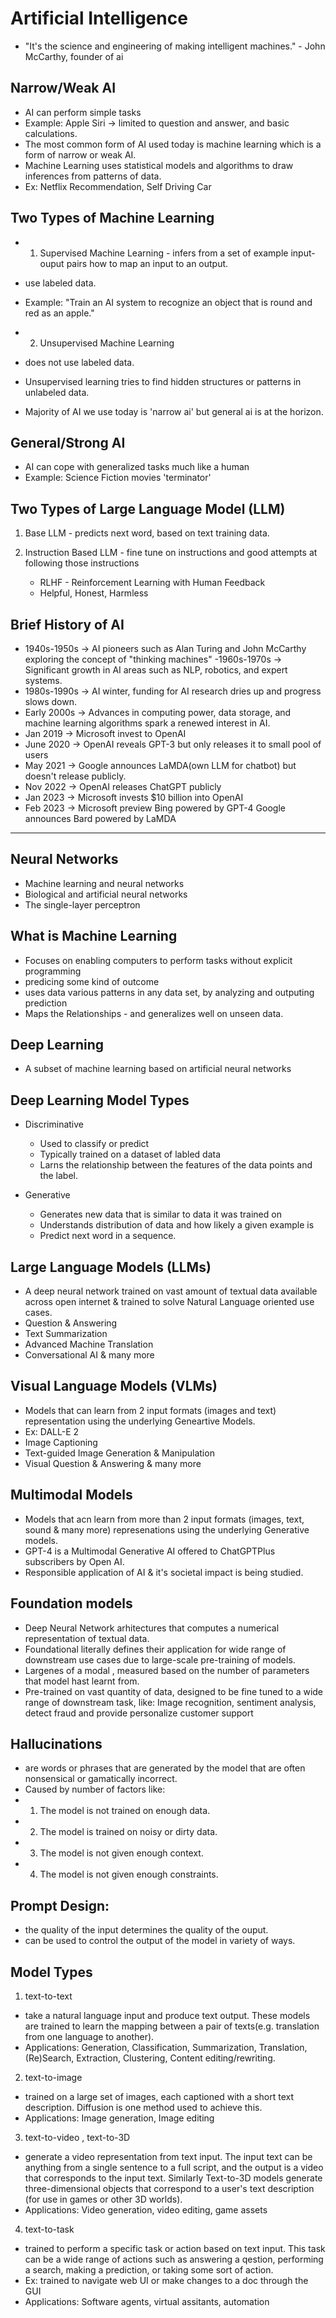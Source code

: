 # Artificial Intelligence
- "It's the science and engineering of making intelligent machines." - John McCarthy, founder of ai

## Narrow/Weak AI
- AI can perform simple tasks
- Example: Apple Siri -> limited to question and answer, and basic calculations.
- The most common form of AI used today is machine learning which is a form of narrow or weak AI.
- Machine Learning uses statistical models and algorithms to draw inferences from patterns of data.
- Ex: Netflix Recommendation, Self Driving Car

## Two Types of Machine Learning
- 1. Supervised Machine Learning - infers from a set of example input-ouput pairs how to map an input to an output.
- use labeled data.
- Example: "Train an AI system to recognize an object that is round and red as an apple."

- 2. Unsupervised Machine Learning
- does not use labeled data.
- Unsupervised learning tries to find hidden structures or patterns in unlabeled data.

- Majority of AI we use today is 'narrow ai' but general ai is at the horizon.

## General/Strong AI
- AI can cope with generalized tasks much like a human
- Example: Science Fiction movies 'terminator'



## Two Types of Large Language Model (LLM)

1. Base LLM - predicts next word, based on text training data. 

2. Instruction Based LLM - fine tune on instructions and good attempts at following those instructions
   - RLHF - Reinforcement Learning with Human Feedback
   - Helpful, Honest, Harmless
  
  
## Brief History of AI
- 1940s-1950s -> AI pioneers such as Alan Turing and John McCarthy exploring the concept of "thinking machines"
-1960s-1970s -> Significant growth in AI areas such as NLP, robotics, and expert systems.
- 1980s-1990s -> AI winter, funding for AI research dries up and progress slows down.
- Early 2000s -> Advances in computing power, data storage, and machine learning algorithms spark a renewed interest in AI.
- Jan 2019 -> Microsoft invest to OpenAI
- June 2020 -> OpenAI reveals GPT-3 but only releases it to small pool of users
- May 2021 -> Google announces LaMDA(own LLM for chatbot) but doesn't release publicly.
- Nov 2022 -> OpenAI releases ChatGPT publicly
- Jan 2023 -> Microsoft invests $10 billion into OpenAI
- Feb 2023 -> Microsoft preview Bing powered by GPT-4 Google announces Bard powered by LaMDA
  


<hr/>

## Neural Networks
- Machine learning and neural networks
- Biological and artificial neural networks
- The single-layer perceptron

## What is Machine Learning
- Focuses on enabling computers to perform tasks without explicit programming
- predicing some kind of outcome
- uses data various patterns in any data set, by analyzing and outputing prediction
- Maps the Relationships - and generalizes well on unseen data.


## Deep Learning
- A subset of machine learning based on artificial neural networks

## Deep Learning Model Types
- Discriminative
   - Used to classify or predict
   - Typically trained on a dataset of labled data
   - Larns the relationship between the features of the data points and the label.

- Generative
   - Generates new data that is similar to data it was trained on
   - Understands distribution of data and how likely a given example is
   - Predict next word in a sequence.


## Large Language Models (LLMs)
- A deep neural network trained on vast amount of textual data available across open internet & trained to solve Natural Language oriented use cases.
- Question & Answering
- Text Summarization
- Advanced Machine Translation
- Conversational AI & many more

## Visual Language Models (VLMs)
- Models that can learn from 2 input formats (images and text) representation using the underlying Geneartive Models.
- Ex: DALL-E 2
- Image Captioning
- Text-guided Image Generation & Manipulation
- Visual Question & Answering & many more

## Multimodal Models
- Models that acn learn from more than 2 input formats (images, text, sound & many more) represenations using the underlying Generative models.
- GPT-4 is a Multimodal Generative AI offered to ChatGPTPlus subscribers by Open AI.
- Responsible application of AI & it's societal impact is being studied.

## Foundation models
- Deep Neural Network arhitectures that computes a numerical representation of textual data.
- Foundational literally defines their application for wide range of downstream use cases due to large-scale pre-training of models.
- Largenes of a modal , measured based on the number of parameters that model hast learnt from.
- Pre-trained on vast quantity of data, designed to be fine tuned to a wide range of downstream task, like: Image recognition, sentiment analysis, detect fraud and provide personalize customer support

## Hallucinations
- are words or phrases that are generated by the model that are often nonsensical or gamatically incorrect.
- Caused by number of factors like:
- 1. The model is not trained on enough data.
- 2. The model is trained on noisy or dirty data.
- 3. The model is not given enough context.
- 4. The model is not given enough constraints.

## Prompt Design:
- the quality of the input determines the quality of the ouput.
- can be used to control the output of the model in variety of ways.

## Model Types

1. text-to-text
- take a natural language input and produce text output. These models are trained to learn the mapping between a pair of texts(e.g. translation from one language to another).
- Applications: Generation, Classification, Summarization, Translation, (Re)Search, Extraction, Clustering, Content editing/rewriting.


2. text-to-image
- trained on a large set of images, each captioned with a short text description. Diffusion is one method used to achieve this.
- Applications: Image generation, Image editing

3. text-to-video , text-to-3D
- generate a video representation from text input. The input text can be anything from a single sentence to a full script, and the output is a video that corresponds to the input text. Similarly Text-to-3D models generate three-dimensional objects that correspond to a user's text description (for use in games or other 3D worlds).
- Applications: Video generation, video editing, game assets

4. text-to-task
- trained to perform a specific task or action based on text input. This task can be a wide range of actions such as answering a qestion, performing a search, making a prediction, or taking some sort of action. 
- Ex: trained to navigate web UI or make changes to a doc through the GUI
- Applications: Software agents, virtual assitants, automation

